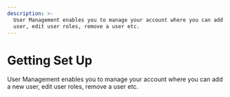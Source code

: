 ```yaml
---
description: >-
  User Management enables you to manage your account where you can add a new
  user, edit user roles, remove a user etc.
---
```


# Getting Set Up

User Management enables you to manage your account where you can add a new user, edit user roles, remove a user etc.
